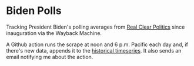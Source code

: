 # Biden Polls
Tracking President Biden's polling averages from [Real Clear Politics](https://www.realclearpolitics.com/epolls/other/president-biden-job-approval-7320.html#polls) since inauguration via the Wayback Machine.

A Github action runs the scrape at noon and 6 p.m. Pacific each day and, if there's new data, appends it to the [historical timeseries](https://github.com/stiles/biden-polls/blob/main/data/processed/biden_polling_averages.csv). It also sends an email notifying me about the action. 
